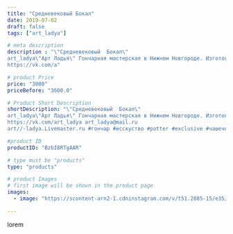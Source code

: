 ```yaml
---
title: "Средневековый Бокал"
date: 2019-07-02
draft: false
tags: ["art_ladya"]

# meta description
description : "\"Средневековый  Бокал\" 
art_ladya\"Арт Ладья\" Гончарная мастерская в Нижнем Новгороде. Изготовление керамики и мастер//-классы по обучению. 
https://vk.com/a"

# product Price
price: "3000"
priceBefore: "3600.0"

# Product Short Description
shortDescription: "\"Средневековый  Бокал\" 
art_ladya\"Арт Ладья\" Гончарная мастерская в Нижнем Новгороде. Изготовление керамики и мастер//-классы по обучению. 
https://vk.com/art_ladya art_ladya@mail.ru 
art//-ladya.Livemaster.ru #гончар #исскуство #potter #exclusive #чашечки #керамикаручнаяработа #керамиканазаказ #handmade #керамика #гончарнаяпосуда #эксклюзивнаякерамика #painter #бокалы #decor #ceramicar #nntoday #claygoods #restaurant #earthenware #ceramic #design #cup #европейскаяпосуда #ceramicart #реконструкциясредневековья #средневековаяпосуда #бокал #авторскаякерамика #europeancup"

#product ID
productID: "BzbI8RTgAAR"

# type must be "products"
type: "products"

# product Images
# first image will be shown in the product page
images:
  - image: "https://scontent-arn2-1.cdninstagram.com/v/t51.2885-15/e35/65073401_682419672202814_6459373766488579304_n.jpg?tp=1&_nc_ht=scontent-arn2-1.cdninstagram.com&_nc_cat=102&_nc_ohc=iFvHkweAkIwAX9RxT0O&ccb=7-4&oh=2a3bf87b79f2bcf339c3da598e4e81ae&oe=6084E117&_nc_sid=86f79a&ig_cache_key=MjA3OTI5NDk3OTA4MzA3NTYwMQ%3D%3D.2-ccb7-4"

---
```

lorem

